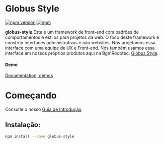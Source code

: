 # Globus Style

[![npm version](https://badge.fury.io/js/ngx-globus-style.svg)](https://www.npmjs.com/package/ngx-globus-style)
[![npm](https://img.shields.io/npm/dt/ngx-globus-style.svg?caching=true)](https://www.npmjs.com/package/ngx-globus-style)

**globus-style** Este é um framework de front-end com padrões de comportamentos e estilos para projetos da web. O foco deste framework é construir interfaces administrativas e não websites. Nós projetamos essa interface com uma equipe de UX e Front-end. Nós também usamos essa interface em nossos próprios produtos aqui na BgmRodotec. [Globus Style](https://github.com/leandro-mancini/globus-style).

#### Demo
[Documentation, demos](http://opensource.globus7.com.br)

# Começando

Consulte o nosso [Guia de Introdução](http://opensource.globus7.com.br).

## Instalação:

```bash
npm install --save globus-style
```
